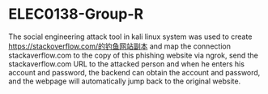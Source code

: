 # ELEC0138-Group-R
The social engineering attack tool in kali linux system was used to create https://stackoverflow.com/的钓鱼网站副本 and map the connection stackaverflow.com to the copy of this phishing website via ngrok, send the stackaverflow.com URL to the attacked person and when he enters his account and password, the backend can obtain the account and password, and the webpage will automatically jump back to the original website.
